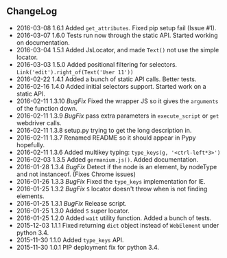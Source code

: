 ChangeLog
---------

* 2016-03-08  1.6.1  Added `get_attributes`. Fixed pip setup fail (Issue #1).
* 2016-03-07  1.6.0  Tests run now through the static API. Started working on documentation.
* 2016-03-04  1.5.1  Added JsLocator, and made `Text()` not use the simple locator.
* 2016-03-03  1.5.0  Added positional filtering for selectors. `Link('edit').right_of(Text('User 11'))`
* 2016-02-22  1.4.1  Added a bunch of static API calls. Better tests.
* 2016-02-16  1.4.0  Added initial selectors support. Started work on a static API.
* 2016-02-11  1.3.10  *BugFix* Fixed the wrapper JS so it gives the `arguments` of the function down.
* 2016-02-11  1.3.9  *BugFix* pass extra parameters in `execute_script` or `get` webdriver calls.
* 2016-02-11  1.3.8  setup.py trying to get the long description in.
* 2016-02-11  1.3.7  Renamed README so it should appear in Pypy hopefully.
* 2016-02-11  1.3.6  Added multikey typing: `type_keys(g, '<ctrl-left*3>')`
* 2016-02-03  1.3.5  Added `germanium.js()`. Added documentation.
* 2016-01-28  1.3.4  *BugFix* Detect if the node is an element, by nodeType and not instanceof. (Fixes Chrome issues)
* 2016-01-26  1.3.3  *BugFix* Fixed the `type_keys` implementation for IE.
* 2016-01-25  1.3.2  *BugFix* `S` locator doesn't throw when is not finding elements.
* 2016-01-25  1.3.1  *BugFix* Release script.
* 2016-01-25  1.3.0  Added `S` super locator.
* 2016-01-25  1.2.0  Added `wait` utility function. Added a bunch of tests.
* 2015-12-03  1.1.1  Fixed returning `dict` object instead of `WebElement` under python 3.4.
* 2015-11-30  1.1.0  Added `type_keys` API.
* 2015-11-30  1.0.1  PIP deployment fix for python 3.4.

